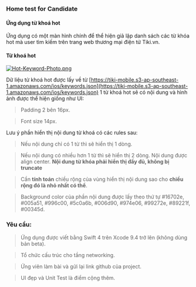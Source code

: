 ### Home test for Candidate

#### Ứng dụng từ khoá hot
Ứng dụng có một màn hình chính để thể hiện giả lập danh sách các từ khóa hot mà user tìm kiếm trên trang web thương mại điện tử Tiki.vn. 
#### Từ khoá hot
[![Hot-Keyword-Photo.png](https://salt.tikicdn.com/ts/upload/a1/dc/e2/26ea3b652ba6f561491a5c928c5bb62d.png)](https://salt.tikicdn.com/ts/upload/a1/dc/e2/26ea3b652ba6f561491a5c928c5bb62d.png)

Dữ liệu từ khoá hot được lấy về từ [https://tiki-mobile.s3-ap-southeast-1.amazonaws.com/ios/keywords.json](https://tiki-mobile.s3-ap-southeast-1.amazonaws.com/ios/keywords.json)
1 từ khoá hot sẽ có nội dung và hình ảnh được thể hiện giống như UI:

> Padding 2 bên 16px.

> Font size 14px.

Lưu ý phần hiển thị nội dung từ khoá có các rules sau:

> Nếu nội dung chỉ có 1 từ thì sẽ hiển thị 1 dòng.

> Nếu nội dung có nhiều hơn 1 từ thì sẽ hiển thị 2 dòng. Nội dung được align center. **Nội dung từ khóa phải hiển thị đầy đủ, không bị truncate**

> Cần **tính toán** chiều rộng của vùng hiển thị nội dung sao cho **chiều rộng đó là nhỏ nhất có thể**.

> Background color của phần nội dung được lấy theo thứ tự  #16702e, #005a51, #996c00, #5c0a6b, #006d90, #974e06, #99272e, #89221f, #00345d.


### Yêu cầu:

> Ứng dụng được viết bằng Swift 4 trên Xcode 9.4 trở lên (không dùng bản beta).

> Tổ chức cấu trúc cho tầng networking.

> Ứng viên làm bài và gửi lại link github của project.

> UI đẹp và Unit Test là điểm cộng thêm.


